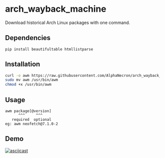 # arch_wayback_machine
Download historical Arch Linux packages with one command.

## Dependencies
```
pip install beautifultable htmllistparse
```

## Installation
```bash
curl -o awm https://raw.githubusercontent.com/AlphaNecron/arch_wayback_machine/master/wayback_machine.py
sudo mv awm /usr/bin/awm
chmod +x /usr/bin/awm
```

## Usage
```
awm package[@version]
      ^^^     ^^^
   required  optional
eg: awm neofetch@7.1.0-2
```

## Demo
[![asciicast](https://asciinema.org/a/432870.svg)](https://asciinema.org/a/432870)
